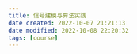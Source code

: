 ```yaml
---
title: 信号建模与算法实践
date created: 2022-10-07 21:21:13
date modified: 2022-10-08 22:20:32
tags: [course]
---
```

